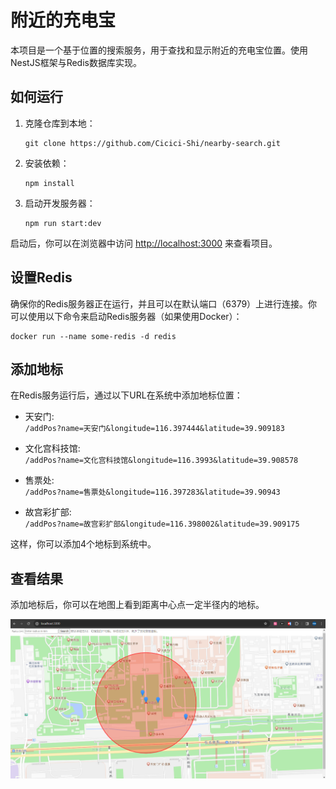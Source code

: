 # 附近的充电宝

本项目是一个基于位置的搜索服务，用于查找和显示附近的充电宝位置。使用NestJS框架与Redis数据库实现。

## 如何运行

1. 克隆仓库到本地：

   ```
   git clone https://github.com/Cicici-Shi/nearby-search.git
   ```

2. 安装依赖：

   ```
   npm install
   ```

3. 启动开发服务器：
   ```
   npm run start:dev
   ```

启动后，你可以在浏览器中访问 [http://localhost:3000](http://localhost:3000) 来查看项目。

## 设置Redis

确保你的Redis服务器正在运行，并且可以在默认端口（6379）上进行连接。你可以使用以下命令来启动Redis服务器（如果使用Docker）：

```
docker run --name some-redis -d redis
```

## 添加地标

在Redis服务运行后，通过以下URL在系统中添加地标位置：

- 天安门:  
  `/addPos?name=天安门&longitude=116.397444&latitude=39.909183`

- 文化宫科技馆:  
  `/addPos?name=文化宫科技馆&longitude=116.3993&latitude=39.908578`

- 售票处:  
  `/addPos?name=售票处&longitude=116.397283&latitude=39.90943`

- 故宫彩扩部:  
  `/addPos?name=故宫彩扩部&longitude=116.398002&latitude=39.909175`

这样，你可以添加4个地标到系统中。

## 查看结果

添加地标后，你可以在地图上看到距离中心点一定半径内的地标。

![地图预览](images/preview.png)

